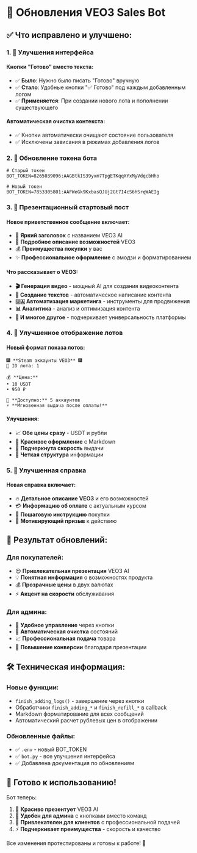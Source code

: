 # 🚀 Обновления VEO3 Sales Bot

## ✅ Что исправлено и улучшено:

### 1. 🔧 **Улучшения интерфейса**

#### Кнопки "Готово" вместо текста:
- ✅ **Было**: Нужно было писать "Готово" вручную
- ✅ **Стало**: Удобные кнопки "✅ Готово" под каждым добавленным логом
- ✅ **Применяется**: При создании нового лота и пополнении существующего

#### Автоматическая очистка контекста:
- ✅ Кнопки автоматически очищают состояние пользователя
- ✅ Исключены зависания в режимах добавления логов

### 2. 🔑 **Обновление токена бота**

```env
# Старый токен
BOT_TOKEN=8265039096:AAGBtkIS39yxm7TpgETKqqXYxMyVdqcbHho

# Новый токен
BOT_TOKEN=7853305801:AAFWeGk9KxbasQJUj2Gt7I4cS6hSrqWAEIg
```

### 3. 🎨 **Презентационный стартовый пост**

#### Новое приветственное сообщение включает:
- 🚀 **Яркий заголовок** с названием VEO3 AI
- 🎨 **Подробное описание возможностей** VEO3
- 💰 **Преимущества покупки** у вас
- ✨ **Профессиональное оформление** с эмодзи и форматированием

#### Что рассказывает о VEO3:
- **🎬 Генерация видео** - мощный AI для создания видеоконтента
- **📝 Создание текстов** - автоматическое написание контента  
- **🇺🇦 Автоматизация маркетинга** - инструменты для продвижения
- **📊 Аналитика** - анализ и оптимизация контента
- **🚀 И многое другое** - подчеркивает универсальность платформы

### 4. 🎯 **Улучшенное отображение лотов**

#### Новый формат показа лотов:
```
🎆 **Steam аккаунты VEO3** 🎆
🔢 ID лота: 1

💰 **Цена:**
• 10 USDT
• 950 ₽

📎 **Доступно:** 5 аккаунтов
⚡️ **Мгновенная выдача после оплаты!**
```

#### Улучшения:
- 📈 **Обе цены сразу** - USDT и рубли
- 🎨 **Красивое оформление** с Markdown
- 💎 **Подчеркнута скорость** выдачи
- 🔢 **Четкая структура** информации

### 5. 📱 **Улучшенная справка**

#### Новая справка включает:
- 🔥 **Детальное описание VEO3** и его возможностей
- 💳 **Информацию об оплате** с актуальным курсом
- 🚀 **Пошаговую инструкцию** покупки
- 🎁 **Мотивирующий призыв** к действию

## 🎯 **Результат обновлений:**

### Для покупателей:
- 😍 **Привлекательная презентация** VEO3 AI
- 💡 **Понятная информация** о возможностях продукта  
- 💰 **Прозрачные цены** в двух валютах
- ⚡️ **Акцент на скорости** обслуживания

### Для админа:
- 🎯 **Удобное управление** через кнопки
- 🔄 **Автоматическая очистка** состояний
- 📈 **Профессиональная подача** товара
- 🚀 **Повышение конверсии** благодаря презентации

## 🛠 **Техническая информация:**

### Новые функции:
- `finish_adding_logs()` - завершение через кнопки
- Обработчики `finish_adding_*` и `finish_refill_*` в callback
- Markdown форматирование для всех сообщений
- Автоматический расчет рублевых цен в отображении

### Обновленные файлы:
- ✅ `.env` - новый BOT_TOKEN
- ✅ `bot.py` - все улучшения интерфейса
- ✅ Добавлена документация по обновлениям

## 🎉 **Готово к использованию!**

Бот теперь:
1. 🎨 **Красиво презентует** VEO3 AI
2. 🔧 **Удобен для админа** с кнопками вместо команд
3. 💎 **Привлекателен для клиентов** с профессиональной подачей
4. ⚡️ **Подчеркивает преимущества** - скорость и качество

Все изменения протестированы и готовы к работе! 🚀